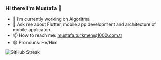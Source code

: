 ### Hi there I'm Mustafa 👋


- 🔭 I’m currently working on Algoritma
- 💬 Ask me about Flutter, mobile app development and architecture of mobile applicaton
- 📫 How to reach me: mustafa.turkmen@1000.com.tr
- 😄 Pronouns: He/Him

![GitHub Streak](https://streak-stats.demolab.com?user=mustafa-turkmen-alg&theme=dark&hide_border=true&mode=weekly&exclude_days=Sun%2CSat)
